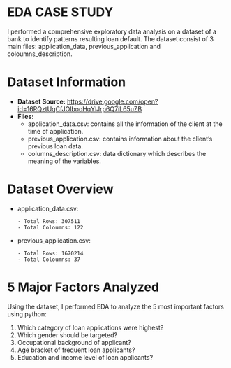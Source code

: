 # **EDA CASE STUDY**

I performed a comprehensive exploratory data analysis on a dataset of a bank to identify patterns resulting loan default. The dataset consist of 3 main files: application_data, previous_application and coloumns_description.

# Dataset Information

- **Dataset Source:** https://drive.google.com/open?id=16RQztUqCfJOlbooHqYlJrp6Q7iL65uZB
- **Files:**
   - application_data.csv: contains all the information of the client at the time of application.
   - previous_application.csv: contains information about the client’s previous loan data.
   - columns_description.csv: data dictionary which describes the meaning of the variables.

 # Dataset Overview

 - application_data.csv:

       - Total Rows: 307511
       - Total Coloumns: 122

- previous_application.csv:

      - Total Rows: 1670214
      - Total Coloumns: 37


# 5 Major Factors Analyzed
Using the dataset, I performed EDA to analyze the 5 most important factors using python:

1. Which category of loan applications were highest?
2. Which gender should be targeted?
3. Occupational background of applicant?
4. Age bracket of frequent loan applicants?
5. Education and income level of loan applicants? 
